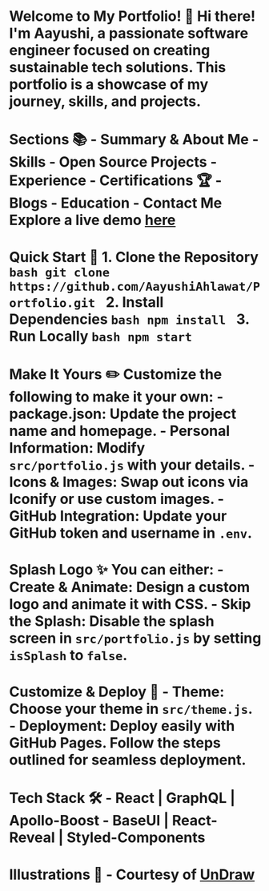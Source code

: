 # Welcome to My Portfolio! 🎨 Hi there! I'm Aayushi, a passionate software engineer focused on creating sustainable tech solutions. This portfolio is a showcase of my journey, skills, and projects.

# Sections 📚 - **Summary & About Me** - **Skills** - **Open Source Projects** - **Experience** - **Certifications 🏆** - **Blogs** - **Education** - **Contact Me** Explore a live demo **[here](https://portfolio-pink-five-16.vercel.app/)**

# Quick Start 🚀 1. **Clone the Repository** ```bash git clone https://github.com/AayushiAhlawat/Portfolio.git ``` 2. **Install Dependencies** ```bash npm install ``` 3. **Run Locally** ```bash npm start ```

# Make It Yours ✏️ Customize the following to make it your own: - **package.json**: Update the project name and homepage. - **Personal Information**: Modify `src/portfolio.js` with your details. - **Icons & Images**: Swap out icons via Iconify or use custom images. - **GitHub Integration**: Update your GitHub token and username in `.env`.

# Splash Logo ✨ You can either: - **Create & Animate**: Design a custom logo and animate it with CSS. - **Skip the Splash**: Disable the splash screen in `src/portfolio.js` by setting `isSplash` to `false`.

# Customize & Deploy 🌈 - **Theme**: Choose your theme in `src/theme.js`. - **Deployment**: Deploy easily with GitHub Pages. Follow the steps outlined for seamless deployment.

# Tech Stack 🛠️ - **React** | **GraphQL** | **Apollo-Boost** - **BaseUI** | **React-Reveal** | **Styled-Components**

# Illustrations 🍥 - Courtesy of **[UnDraw](https://undraw.co/illustrations)**

